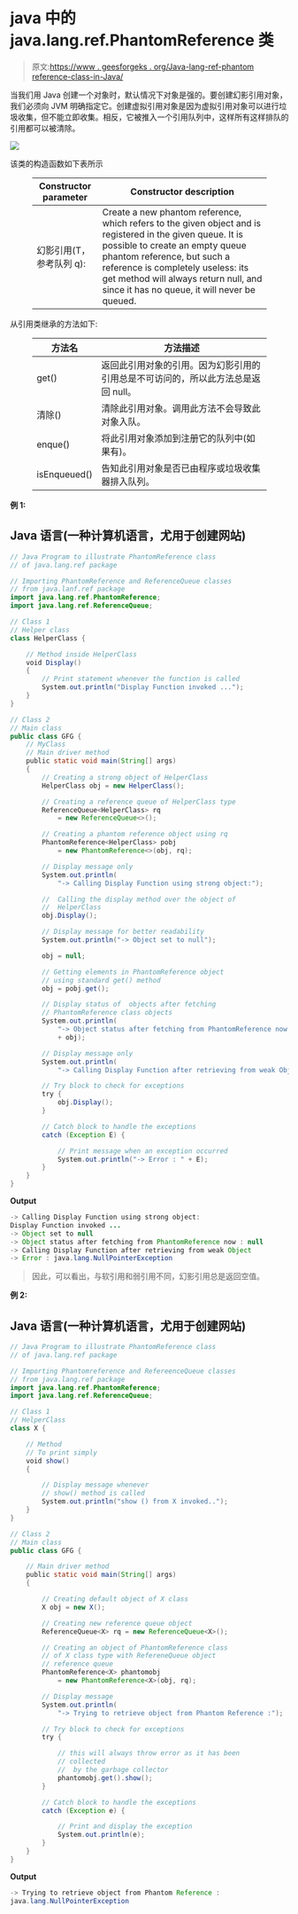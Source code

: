 # java 中的 java.lang.ref.PhantomReference 类

> 原文:[https://www . geesforgeks . org/Java-lang-ref-phantom reference-class-in-Java/](https://www.geeksforgeeks.org/java-lang-ref-phantomreference-class-in-java/)

当我们用 Java 创建一个对象时，默认情况下对象是强的。要创建幻影引用对象，我们必须向 JVM 明确指定它。创建虚拟引用对象是因为虚拟引用对象可以进行垃圾收集，但不能立即收集。相反，它被推入一个引用队列中，这样所有这样排队的引用都可以被清除。

![](img/9e8de838de8d089d6bb38dbc851656c1.png)

该类的构造函数如下表所示

<figure class="table">

| Constructor parameter | Constructor description |
| --- | --- |
| 幻影引用(T，参考队列 <t>q):</t> | Create a new phantom reference, which refers to the given object and is registered in the given queue. It is possible to create an empty queue phantom reference, but such a reference is completely useless: its get method will always return null, and since it has no queue, it will never be queued. |

</figure>

从引用类继承的方法如下:

<figure class="table">

| 方法名 | 方法描述 |
| --- | --- |
| get() | 返回此引用对象的引用。因为幻影引用的引用总是不可访问的，所以此方法总是返回 null。 |
| 清除() | 清除此引用对象。调用此方法不会导致此对象入队。 |
| enque() | 将此引用对象添加到注册它的队列中(如果有)。 |
| isEnqueued() | 告知此引用对象是否已由程序或垃圾收集器排入队列。 |

</figure>

**例 1:**

## Java 语言(一种计算机语言，尤用于创建网站)

```java
// Java Program to illustrate PhantomReference class
// of java.lang.ref package

// Importing PhantomReference and ReferenceQueue classes
// from java.lanf.ref package
import java.lang.ref.PhantomReference;
import java.lang.ref.ReferenceQueue;

// Class 1
// Helper class
class HelperClass {

    // Method inside HelperClass
    void Display()
    {
        // Print statement whenever the function is called
        System.out.println("Display Function invoked ...");
    }
}

// Class 2
// Main class
public class GFG {
    // MyClass
    // Main driver method
    public static void main(String[] args)
    {
        // Creating a strong object of HelperClass
        HelperClass obj = new HelperClass();

        // Creating a reference queue of HelperClass type
        ReferenceQueue<HelperClass> rq
            = new ReferenceQueue<>();

        // Creating a phantom reference object using rq
        PhantomReference<HelperClass> pobj
            = new PhantomReference<>(obj, rq);

        // Display message only
        System.out.println(
            "-> Calling Display Function using strong object:");

        //  Calling the display method over the object of
        //  HelperClass
        obj.Display();

        // Display message for better readability
        System.out.println("-> Object set to null");

        obj = null;

        // Getting elements in PhantomReference object
        // using standard get() method
        obj = pobj.get();

        // Display status of  objects after fetching
        // PhantomReference class objects
        System.out.println(
            "-> Object status after fetching from PhantomReference now : "
            + obj);

        // Display message only
        System.out.println(
            "-> Calling Display Function after retrieving from weak Object");

        // Try block to check for exceptions
        try {
            obj.Display();
        }

        // Catch block to handle the exceptions
        catch (Exception E) {

            // Print message when an exception occurred
            System.out.println("-> Error : " + E);
        }
    }
}
```

**Output**

```java
-> Calling Display Function using strong object:
Display Function invoked ...
-> Object set to null
-> Object status after fetching from PhantomReference now : null
-> Calling Display Function after retrieving from weak Object
-> Error : java.lang.NullPointerException
```

> 因此，可以看出，与软引用和弱引用不同，幻影引用总是返回空值。

**例 2:**

## Java 语言(一种计算机语言，尤用于创建网站)

```java
// Java Program to illustrate PhantomReference class
// of java.lang.ref package

// Importing Phantomreference and RefereenceQueue classes
// from java.lang.ref package
import java.lang.ref.PhantomReference;
import java.lang.ref.ReferenceQueue;

// Class 1
// HelperClass
class X {

    // Method
    // To print simply
    void show()
    {

        // Display message whenever
        // show() method is called
        System.out.println("show () from X invoked..");
    }
}

// Class 2
// Main class
public class GFG {

    // Main driver method
    public static void main(String[] args)
    {

        // Creating default object of X class
        X obj = new X();

        // Creating new reference queue object
        ReferenceQueue<X> rq = new ReferenceQueue<X>();

        // Creating an object of PhantomReference class
        // of X class type with RefereneQueue object
        // reference queue
        PhantomReference<X> phantomobj
            = new PhantomReference<X>(obj, rq);

        // Display message
        System.out.println(
            "-> Trying to retrieve object from Phantom Reference :");

        // Try block to check for exceptions
        try {

            // this will always throw error as it has been
            // collected
            //  by the garbage collector
            phantomobj.get().show();
        }

        // Catch block to handle the exceptions
        catch (Exception e) {

            // Print and display the exception
            System.out.println(e);
        }
    }
}
```

**Output**

```java
-> Trying to retrieve object from Phantom Reference :
java.lang.NullPointerException
```